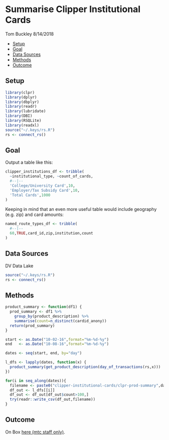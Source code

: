 Summarise Clipper Institutional Cards
================
Tom Buckley
8/14/2018

-   [Setup](#setup)
-   [Goal](#goal)
-   [Data Sources](#data-sources)
-   [Methods](#methods)
-   [Outcome](#outcome)

Setup
-----

``` r
library(clpr)
library(dplyr)
library(dbplyr)
library(readr)
library(lubridate)
library(DBI)
library(RSQLite)
library(readxl)
source("~/.keys/rs.R")
rs <- connect_rs()
```

Goal
----

Output a table like this:

``` r
clipper_institutions_df <- tribble(
  ~institutional_type, ~count_of_cards,
  #--|--
  'College/University Card',10,
  'Employer/Tax Subsidy Card',10,
  'Total Cards',1000
)
```

Keeping in mind that an even more useful table would include geography (e.g. zip) and card amounts:

``` r
named_route_types_df <- tribble(
  #--|--
  60,TRUE,card_id,zip,institution,count 
)
```

Data Sources
------------

DV Data Lake

``` r
source("~/.keys/rs.R")
rs <- connect_rs()
```

Methods
-------

``` r
product_summary <- function(df1) {
  prod_summary <- df1 %>%
    group_by(product_description) %>%
    summarise(count=n_distinct(cardid_anony))
  return(prod_summary)
}
```

``` r
start <- as.Date("10-02-16",format="%m-%d-%y")
end   <- as.Date("10-08-16",format="%m-%d-%y")

dates <- seq(start, end, by="day")

l_dfs <- lapply(dates, function(x) {
  product_summary(get_product_description(day_of_transactions(rs,x)))
})

for(i in seq_along(dates)){
  filename <- paste0("clipper-institutional-cards/clpr-prod-summary",dates[i],".csv")
  df_out <- l_dfs[[i]]
  df_out <- df_out[df_out$count>100,]
  try(readr::write_csv(df_out,filename))
}
```

Outcome
-------

On Box [here (mtc staff only)](https://mtcdrive.app.box.com/folder/52534582479).

